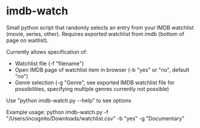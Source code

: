 # imdb-watch
Small python script that randomly selects an entry from your IMDB watchlist (movie, series, other).
Requires exported watchlist from imdb (bottom of page on waitlist).

Currently allows specification of:
- Watchlist file (-f "filename")
- Open IMDB page of watchlist item in browser (-b "yes" or "no", default "no")
- Genre selection (-g "Genre", see exported IMDB watchlist file for possibilities, specifying multiple genres currently not possible)

Use "python imdb-watch.py --help" to see options

Example usage:
python imdb-watch.py -f "/Users/incognito/Downloads/watchlist.csv" -b "yes" -g "Documentary"
